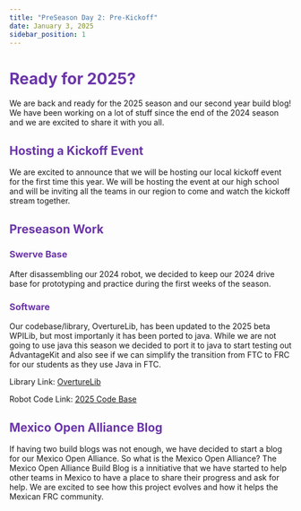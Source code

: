 ```yaml
---
title: "PreSeason Day 2: Pre-Kickoff"
date: January 3, 2025
sidebar_position: 1
---
```


# <span style="color:#6b35aa">Ready for 2025?</span>
We are back and ready for the 2025 season and our second year build blog! We have been working on a lot of stuff since the end of the 2024 season and we are excited to share it with you all.

## <span style="color:#6b35aa">Hosting a Kickoff Event</span>
We are excited to announce that we will be hosting our local kickoff event for the first time this year. We will be hosting the event at our high school and will be inviting all the teams in our region to come and watch the kickoff stream together.

## <span style="color:#6b35aa">Preseason Work</span>

### <span style="color:#6b35aa">Swerve Base</span>
After disassembling our 2024 robot, we decided to keep our 2024 drive base for prototyping and practice during the first weeks of the season.

### <span style="color:#6b35aa">Software</span>
Our codebase/library, OvertureLib, has been updated to the 2025 beta WPILib, but most importanly it has been ported to java. While we are not going to use java this season we decided to port it to java to start testing out AdvantageKit and also see if we can simplify the transition from FTC to FRC for our students as they use Java in FTC.

Library Link: [OvertureLib](https://github.com/Overture-7421/overturelib)

Robot Code Link: [2025 Code Base](https://github.com/Overture-7421/InsertRobotName-2025)

## <span style="color:#6b35aa">Mexico Open Alliance Blog</span>
If having two build blogs was not enough, we have decided to start a blog for our Mexico Open Alliance. So what is the Mexico Open Alliance? The Mexico Open Alliance Build Blog is a innitiative that we have started to help other teams in Mexico to have a place to share their progress and ask for help. We are excited to see how this project evolves and how it helps the Mexican FRC community.